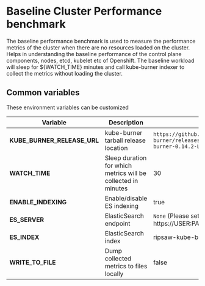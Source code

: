  # Baseline Cluster Performance benchmark

The baseline performance benchmark is used to measure the performance metrics of the cluster when there are no resources loaded on the cluster. Helps in understanding the baseline performance of the control plane components, nodes, etcd, kubelet etc of Openshift. The baseline workload will sleep for ${WATCH_TIME} minutes and call kube-burner indexer to collect the metrics without loading the cluster.


## Common variables

These environment variables can be customized 

| Variable         | Description                         | Default |
|------------------|-------------------------------------|---------|
| **KUBE_BURNER_RELEASE_URL** | kube-burner tarball release location | `https://github.com/cloud-bulldozer/kube-burner/releases/download/v0.14.2/kube-burner-0.14.2-Linux-x86_64.tar.gz` |
| **WATCH_TIME**              | Sleep duration for which metrics will be collected in minutes| 30 |
| **ENABLE_INDEXING**  | Enable/disable ES indexing      | true |
| **ES_SERVER**        | ElasticSearch endpoint         | `None` (Please set your own that resembles https://USER:PASSWORD@HOSTNAME:443) |
| **ES_INDEX**         | ElasticSearch index            | ripsaw-kube-burner |
| **WRITE_TO_FILE**     | Dump collected metrics to files  locally  | false |
